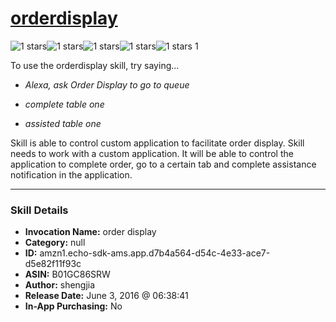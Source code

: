 # [orderdisplay](http://alexa.amazon.com/#skills/amzn1.echo-sdk-ams.app.d7b4a564-d54c-4e33-ace7-d5e82f11f93c)
![1 stars](../../images/ic_star_black_18dp_1x.png)![1 stars](../../images/ic_star_border_black_18dp_1x.png)![1 stars](../../images/ic_star_border_black_18dp_1x.png)![1 stars](../../images/ic_star_border_black_18dp_1x.png)![1 stars](../../images/ic_star_border_black_18dp_1x.png) 1

To use the orderdisplay skill, try saying...

* *Alexa, ask Order Display to go to queue*

* *complete table one*

* *assisted table one*

Skill is able to control custom application to facilitate order display. Skill needs to work with a custom application. It will be able to control the application to complete order, go to a certain tab and complete assistance notification in the application.

***

### Skill Details

* **Invocation Name:** order display
* **Category:** null
* **ID:** amzn1.echo-sdk-ams.app.d7b4a564-d54c-4e33-ace7-d5e82f11f93c
* **ASIN:** B01GC86SRW
* **Author:** shengjia
* **Release Date:** June 3, 2016 @ 06:38:41
* **In-App Purchasing:** No
